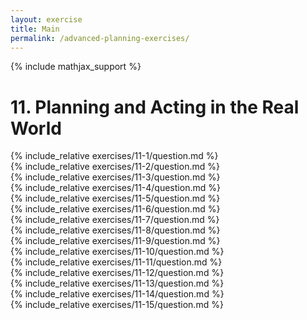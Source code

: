 ```yaml
---
layout: exercise
title: Main
permalink: /advanced-planning-exercises/
---
```


{% include mathjax_support %}

# 11. Planning and Acting in the Real World

<div><i class="arrow-up" data-chapter="advanced-planning-exercises" data-exercise="ex_1" data-rating="0"></i></div>
{% include_relative exercises/11-1/question.md %}

<div><i class="arrow-up" data-chapter="advanced-planning-exercises" data-exercise="ex_2" data-rating="0"></i></div>
{% include_relative exercises/11-2/question.md %}

<div><i class="arrow-up" data-chapter="advanced-planning-exercises" data-exercise="ex_3" data-rating="0"></i></div>
{% include_relative exercises/11-3/question.md %}

<div><i class="arrow-up" data-chapter="advanced-planning-exercises" data-exercise="ex_4" data-rating="0"></i></div>
{% include_relative exercises/11-4/question.md %}

<div><i class="arrow-up" data-chapter="advanced-planning-exercises" data-exercise="ex_5" data-rating="0"></i></div>
{% include_relative exercises/11-5/question.md %}

<div><i class="arrow-up" data-chapter="advanced-planning-exercises" data-exercise="ex_6" data-rating="0"></i></div>
{% include_relative exercises/11-6/question.md %}

<div><i class="arrow-up" data-chapter="advanced-planning-exercises" data-exercise="ex_7" data-rating="0"></i></div>
{% include_relative exercises/11-7/question.md %}

<div><i class="arrow-up" data-chapter="advanced-planning-exercises" data-exercise="ex_8" data-rating="0"></i></div>
{% include_relative exercises/11-8/question.md %}

<div><i class="arrow-up" data-chapter="advanced-planning-exercises" data-exercise="ex_9" data-rating="0"></i></div>
{% include_relative exercises/11-9/question.md %}

<div><i class="arrow-up" data-chapter="advanced-planning-exercises" data-exercise="ex_10" data-rating="0"></i></div>
{% include_relative exercises/11-10/question.md %}

<div><i class="arrow-up" data-chapter="advanced-planning-exercises" data-exercise="ex_11" data-rating="0"></i></div>
{% include_relative exercises/11-11/question.md %}

<div><i class="arrow-up" data-chapter="advanced-planning-exercises" data-exercise="ex_12" data-rating="0"></i></div>
{% include_relative exercises/11-12/question.md %}

<div><i class="arrow-up" data-chapter="advanced-planning-exercises" data-exercise="ex_13" data-rating="0"></i></div>
{% include_relative exercises/11-13/question.md %}

<div><i class="arrow-up" data-chapter="advanced-planning-exercises" data-exercise="ex_14" data-rating="0"></i></div>
{% include_relative exercises/11-14/question.md %}

<div><i class="arrow-up" data-chapter="advanced-planning-exercises" data-exercise="ex_15" data-rating="0"></i></div>
{% include_relative exercises/11-15/question.md %}
